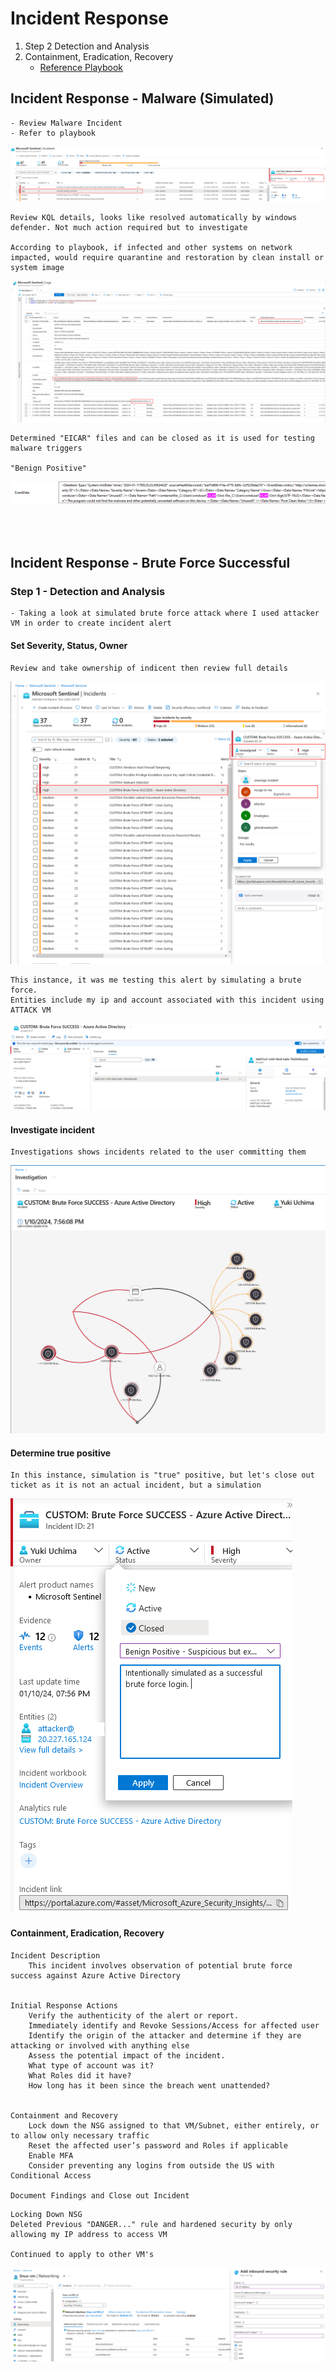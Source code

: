<link href="./style.css" rel="stylesheet"></link>

# Incident Response

1. Step 2 Detection and Analysis
2. Containment, Eradication, Recovery
   - [Reference Playbook](./assets/data/Incident%20Management%20Playbook.pdf)

## Incident Response - Malware (Simulated)

    - Review Malware Incident
    - Refer to playbook

<img src="./assets/img/hardeningMW1.png"/>

    Review KQL details, looks like resolved automatically by windows defender. Not much action required but to investigate

    According to playbook, if infected and other systems on network impacted, would require quarantine and restoration by clean install or system image

<img src="./assets/img/hardeningMW.png"/>

    Determined "EICAR" files and can be closed as it is used for testing malware triggers

    "Benign Positive"

<img src="./assets/img/hardeningMW2.png"/>

<br>
<br>
<br>
<br>

## Incident Response - Brute Force Successful

### Step 1 - Detection and Analysis

    - Taking a look at simulated brute force attack where I used attacker VM in order to create incident alert

#### Set Severity, Status, Owner

    Review and take ownership of indicent then review full details

<img src="./assets/img/hardening1.png"/>

    This instance, it was me testing this alert by simulating a brute force.
    Entities include my ip and account associated with this incident using ATTACK VM

<img src="./assets/img/hardening2.png"/>

#### Investigate incident

    Investigations shows incidents related to the user committing them

<img src="./assets/img/hardening3.png"/>

#### Determine true positive

    In this instance, simulation is "true" positive, but let's close out ticket as it is not an actual incident, but a simulation

<img src="./assets/img/hardening4.png"/>

#### Containment, Eradication, Recovery

```
Incident Description
    This incident involves observation of potential brute force success against Azure Active Directory


Initial Response Actions
    Verify the authenticity of the alert or report.
    Immediately identify and Revoke Sessions/Access for affected user
    Identify the origin of the attacker and determine if they are attacking or involved with anything else
    Assess the potential impact of the incident.
    What type of account was it?
    What Roles did it have?
    How long has it been since the breach went unattended?


Containment and Recovery
    Lock down the NSG assigned to that VM/Subnet, either entirely, or to allow only necessary traffic
    Reset the affected user’s password and Roles if applicable
    Enable MFA
    Consider preventing any logins from outside the US with Conditional Access

Document Findings and Close out Incident

```

    Locking Down NSG
    Deleted Previous "DANGER..." rule and hardened security by only allowing my IP address to access VM

    Continued to apply to other VM's

<img src="./assets/img/hardeningWindowsVM.png"/>
